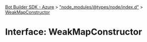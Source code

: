 [Bot Builder SDK - Azure](../README.md) > ["node_modules/@types/node/index.d"](../modules/_node_modules__types_node_index_d_.md) > [WeakMapConstructor](../interfaces/_node_modules__types_node_index_d_.weakmapconstructor.md)



# Interface: WeakMapConstructor


